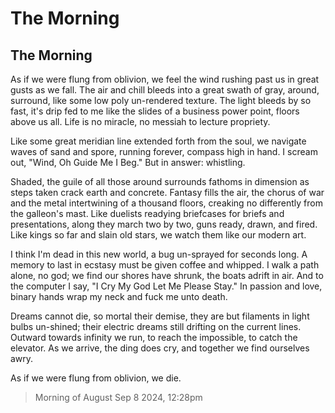 # The Morning
## The Morning

As if we were flung from oblivion, we feel the wind rushing past us in great gusts as we fall. The air and chill bleeds into a great swath of gray, around, surround, like some low poly un-rendered texture. The light bleeds by so fast, it's drip fed to me like the slides of a business power point, floors above us all. Life is no miracle, no messiah to lecture propriety.

Like some great meridian line extended forth from the soul, we navigate waves of sand and spore, running forever, compass high in hand. I scream out, "Wind, Oh Guide Me I Beg." But in answer: whistling.

Shaded, the guile of all those around surrounds fathoms in dimension as steps taken crack earth and concrete. Fantasy fills the air, the chorus of war and the metal intertwining of a thousand floors, creaking no differently from the galleon's mast. Like duelists readying briefcases for briefs and presentations, along they march two by two, guns ready, drawn, and fired. Like kings so far and slain old stars, we watch them like our modern art.

I think I'm dead in this new world, a bug un-sprayed for seconds long. A memory to last in ecstasy must be given coffee and whipped. I walk a path alone, no god; we find our shores have shrunk, the boats adrift in air. And to the computer I say, "I Cry My God Let Me Please Stay." In passion and love, binary hands wrap my neck and fuck me unto death.

Dreams cannot die, so mortal their demise, they are but filaments in light bulbs un-shined; their electric dreams still drifting on the current lines. Outward towards infinity we run, to reach the impossible, to catch the elevator. As we arrive, the ding does cry, and together we find ourselves awry.

As if we were flung from oblivion, we die.

> Morning of August Sep 8 2024, 12:28pm